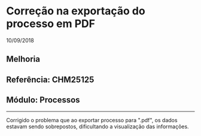 # Correção na exportação do processo em PDF
10/09/2018
## Melhoria
## Referência: CHM25125
## Módulo: Processos
***

Corrigido o problema que ao exportar processo para ".pdf", os dados estavam sendo sobrepostos, dificultando a visualização das informações.
